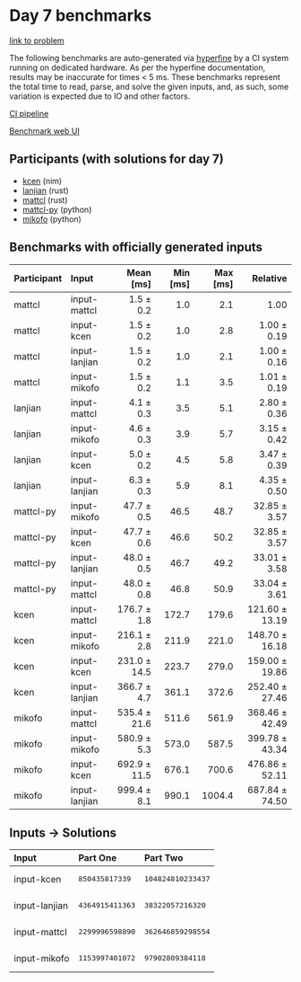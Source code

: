 # Day 7 benchmarks

[link to problem](https://adventofcode.com/2024/day/7)

The following benchmarks are auto-generated via
[hyperfine](https://github.com/sharkdp/hyperfine) by a CI system running on
dedicated hardware. As per the hyperfine documentation, results may be
inaccurate for times < 5 ms. These benchmarks represent the total time to read,
parse, and solve the given inputs, and, as such, some variation is expected due
to IO and other factors.

[CI pipeline](http://ci.papercode.net:8080/teams/main/pipelines/aoc2024)

[Benchmark web UI](https://aoc.ancalagon.black)


## Participants (with solutions for day 7)

- [kcen](https://github.com/kcen/aoc2024) (nim)
- [lanjian](https://github.com/lanjian/aoc-2024) (rust)
- [mattcl](https://github.com/mattcl/aoc2024) (rust)
- [mattcl-py](https://github.com/mattcl/aoc2024-py) (python)
- [mikofo](https://github.com/mikofo/aoc2024) (python)


## Benchmarks with officially generated inputs

| Participant | Input | Mean [ms] | Min [ms] | Max [ms] | Relative |
|:---|:---|---:|---:|---:|---:|
| mattcl | input-mattcl | 1.5 ± 0.2 | 1.0 | 2.1 | 1.00 |
| mattcl | input-kcen | 1.5 ± 0.2 | 1.0 | 2.8 | 1.00 ± 0.19 |
| mattcl | input-lanjian | 1.5 ± 0.2 | 1.0 | 2.1 | 1.00 ± 0.16 |
| mattcl | input-mikofo | 1.5 ± 0.2 | 1.1 | 3.5 | 1.01 ± 0.19 |
| lanjian | input-mattcl | 4.1 ± 0.3 | 3.5 | 5.1 | 2.80 ± 0.36 |
| lanjian | input-mikofo | 4.6 ± 0.3 | 3.9 | 5.7 | 3.15 ± 0.42 |
| lanjian | input-kcen | 5.0 ± 0.2 | 4.5 | 5.8 | 3.47 ± 0.39 |
| lanjian | input-lanjian | 6.3 ± 0.3 | 5.9 | 8.1 | 4.35 ± 0.50 |
| mattcl-py | input-mikofo | 47.7 ± 0.5 | 46.5 | 48.7 | 32.85 ± 3.57 |
| mattcl-py | input-kcen | 47.7 ± 0.6 | 46.6 | 50.2 | 32.85 ± 3.57 |
| mattcl-py | input-lanjian | 48.0 ± 0.5 | 46.7 | 49.2 | 33.01 ± 3.58 |
| mattcl-py | input-mattcl | 48.0 ± 0.8 | 46.8 | 50.9 | 33.04 ± 3.61 |
| kcen | input-mattcl | 176.7 ± 1.8 | 172.7 | 179.6 | 121.60 ± 13.19 |
| kcen | input-mikofo | 216.1 ± 2.8 | 211.9 | 221.0 | 148.70 ± 16.18 |
| kcen | input-kcen | 231.0 ± 14.5 | 223.7 | 279.0 | 159.00 ± 19.86 |
| kcen | input-lanjian | 366.7 ± 4.7 | 361.1 | 372.6 | 252.40 ± 27.46 |
| mikofo | input-mattcl | 535.4 ± 21.6 | 511.6 | 561.9 | 368.46 ± 42.49 |
| mikofo | input-mikofo | 580.9 ± 5.3 | 573.0 | 587.5 | 399.78 ± 43.34 |
| mikofo | input-kcen | 692.9 ± 11.5 | 676.1 | 700.6 | 476.86 ± 52.11 |
| mikofo | input-lanjian | 999.4 ± 8.1 | 990.1 | 1004.4 | 687.84 ± 74.50 |


## Inputs -> Solutions

| Input | Part One | Part Two |
|:---|:---|:---|
|input-kcen|<pre>850435817339</pre>|<pre>104824810233437</pre>|
|input-lanjian|<pre>4364915411363</pre>|<pre>38322057216320</pre>|
|input-mattcl|<pre>2299996598890</pre>|<pre>362646859298554</pre>|
|input-mikofo|<pre>1153997401072</pre>|<pre>97902809384118</pre>|